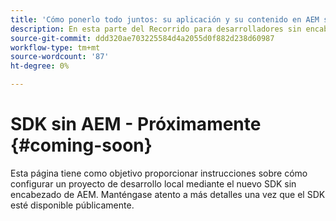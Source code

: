 ```yaml
---
title: 'Cómo ponerlo todo juntos: su aplicación y su contenido en AEM sin cabeza'
description: En esta parte del Recorrido para desarrolladores sin encabezado de AEM, aprenda a tomar su proyecto de AEM, incluidos los fragmentos de contenido, las llamadas de GraphQL, las llamadas a la API de REST y la aplicación, y prepárelo para su lanzamiento.
source-git-commit: ddd320ae703225584d4a2055d0f882d238d60987
workflow-type: tm+mt
source-wordcount: '87'
ht-degree: 0%

---
```



# SDK sin AEM - Próximamente {#coming-soon}

Esta página tiene como objetivo proporcionar instrucciones sobre cómo configurar un proyecto de desarrollo local mediante el nuevo SDK sin encabezado de AEM. Manténgase atento a más detalles una vez que el SDK esté disponible públicamente.
